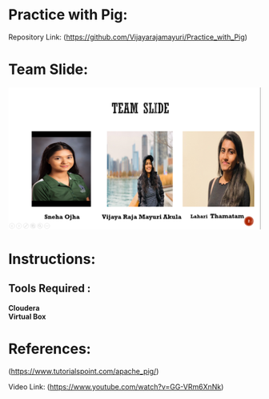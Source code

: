 # Practice with Pig:
Repository Link: (https://github.com/Vijayarajamayuri/Practice_with_Pig)
# Team Slide:
 ![Chart](https://github.com/Vijayarajamayuri/Practice_with_Pig/blob/master/Screenshot%20(252).png)
 
# Instructions:
## Tools Required :

<b>Cloudera</b>
<br>
<b>
Virtual Box</b>

# References:

(https://www.tutorialspoint.com/apache_pig/)

Video Link: (https://www.youtube.com/watch?v=GG-VRm6XnNk)



